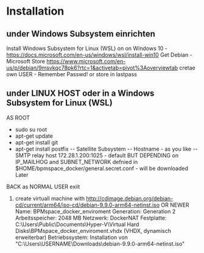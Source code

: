 # Installation
## under Windows Subsystem einrichten
Install Windows Subsystem for Linux (WSL) on on Windows 10 -  https://docs.microsoft.com/en-us/windows/wsl/install-win10
Get Debian - Microsoft Store  https://www.microsoft.com/en-us/p/debian/9msvkqc78pk6?rtc=1&activetab=pivot%3Aoverviewtab
cretae own USER - Remember Passwd! or store in lastpass

## under LINUX HOST oder in a Windows Subsystem for Linux (WSL) 
AS ROOT
- sudo su root 
- apt-get update
- apt-get install git
- apt-get install postfix
-- Satellite Subsystem
-- Hostname - as you like
-- SMTP relay host 172.28.1.200:1025 - default BUT DEPENDING on IP_MAILHOG and SUBNET_NETWORK defnied in $HOME/bpmspace_docker/general.secret.conf - will be downloaded Later

BACK as NORMAL USER
exiit 


  

1. create virtuall machine with http://cdimage.debian.org/debian-cd/current/arm64/iso-cd/debian-9.9.0-arm64-netinst.iso OR NEWER
  Name: BPMspace_docker_enviroment
  Generation: Generation 2
  Arbeitsspeicher: 2048 MB
  Netzwerk: DockerNAT
  Festplatte: C:\Users\Public\Documents\Hyper-V\Virtual Hard Disks\BPMspace_docker_enviroment.vhdx (VHDX, dynamisch erweiterbar)
  Betriebssystem: Installation von "C:\Users\USERNAME\Downloads\debian-9.9.0-arm64-netinst.iso"
  
